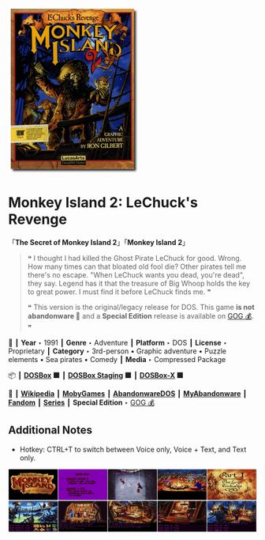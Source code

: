 ![](Thumbnail.png "application-thumbnail")

# Monkey Island 2: LeChuck's Revenge

「**The Secret of Monkey Island 2**」「**Monkey Island 2**」

> ❝ I thought I had killed the Ghost Pirate LeChuck for good. Wrong. How many times can that bloated old fool die? Other pirates tell me there's no escape. "When LeChuck wants you dead, you're dead", they say. Legend has it that the treasure of Big Whoop holds the key to great power. I must find it before LeChuck finds me. ❞
>
> ❝ This version is the original/legacy release for DOS. This game **is not abandonware 🚫** and a **Special Edition** release is available on [GOG 💰](https://www.gog.com/en/game/monkey_island_2_special_edition_lechucks_revenge). ❞
>

📌 ┃ **Year** ‣ 1991 ┃ **Genre** ‣ Adventure ┃ **Platform** ‣ DOS ┃ **License** ‣ Proprietary ┃ **Category** ‣ 3rd-person • Graphic adventure • Puzzle elements • Sea pirates • Comedy ┃ **Media** ‣ Compressed Package 

📦 ┃ **[DOSBox](https://www.dosbox.com/) 🟩** ┃ **[DOSBox Staging](https://dosbox-staging.github.io/) 🟩** ┃ **[DOSBox-X](https://dosbox-x.com/) 🟩** 

📎 ┃ **[Wikipedia](https://en.wikipedia.org/wiki/Monkey_Island_2:_LeChuck%27s_Revenge)** ┃ **[MobyGames](https://www.mobygames.com/game/289/monkey-island-2-lechucks-revenge/)** ┃ **[AbandonwareDOS](https://www.abandonwaredos.com/abandonware-game.php?abandonware=Monkey+Island+2%3A+LeChuck%27s+Revenge&gid=1280)** ┃ **[MyAbandonware](https://www.myabandonware.com/game/monkey-island-2-lechuck-s-revenge-1nh)** ┃ **[Fandom](https://monkeyisland.fandom.com/wiki/Monkey_Island_2:_LeChuck%27s_Revenge)** ┃ **[Series](https://en.wikipedia.org/wiki/Monkey_Island)** ┃ **Special Edition** ‣ [GOG 💰](https://www.gog.com/en/game/monkey_island_2_special_edition_lechucks_revenge) 

## Additional Notes
- Hotkey: CTRL+T to switch between Voice only, Voice + Text, and Text only.

![](Montage.png "Monkey Island 2: LeChuck's Revenge")

